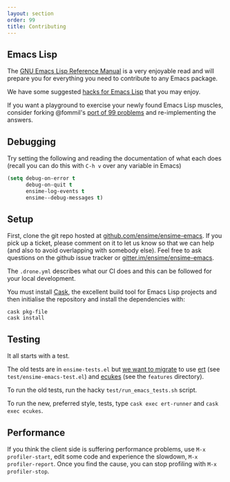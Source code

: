 ```yaml
---
layout: section
order: 99
title: Contributing
---
```


## Emacs Lisp

The [GNU Emacs Lisp Reference Manual](https://www.gnu.org/software/emacs/manual/elisp.html) is a very enjoyable read and will prepare you for everything you need to contribute to any Emacs package.

We have some suggested [hacks for Emacs Lisp](/editors/emacs/hacks#emacs-lisp) that you may enjoy.

If you want a playground to exercise your newly found Emacs Lisp muscles, consider forking @fommil's [port of 99 problems](https://github.com/fommil/e99) and re-implementing the answers.

## Debugging

Try setting the following and reading the documentation of what each does (recall you can do this with `C-h v` over any variable in Emacs)

```lisp
(setq debug-on-error t
      debug-on-quit t
      ensime-log-events t
      ensime--debug-messages t)
```

## Setup

First, clone the git repo hosted at [github.com/ensime/ensime-emacs](https://github.com/ensime/ensime-emacs). If you pick up a ticket, please comment on it to let us know so that we can help (and also to avoid overlapping with somebody else). Feel free to ask questions on the github issue tracker or [gitter.im/ensime/ensime-emacs](https://gitter.im/ensime/ensime-emacs).

The `.drone.yml` describes what our CI does and this can be followed for your local development.

You must install [Cask](http://cask.readthedocs.org/en/latest/guide/installation.html), the excellent build tool for Emacs Lisp projects and then initialise the repository and install the dependencies with:

```
cask pkg-file
cask install
```

## Testing

It all starts with a test.

The old tests are in `ensime-tests.el` but [we want to migrate](https://github.com/ensime/ensime-emacs/issues/389) to use [ert](http://www.gnu.org/software/emacs/manual/html_mono/ert.html) (see `test/ensime-emacs-test.el`) and [ecukes](https://github.com/ecukes/ecukes) (see the `features` directory).

To run the old tests, run the hacky `test/run_emacs_tests.sh` script.

To run the new, preferred style, tests, type `cask exec ert-runner` and `cask exec ecukes`.

## Performance

If you think the client side is suffering performance problems, use `M-x profiler-start`, edit some code and experience the slowdown, `M-x profiler-report`. Once you find the cause, you can stop profiling with `M-x profiler-stop`.

